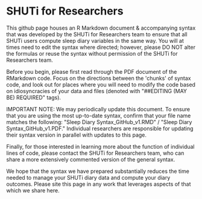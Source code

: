 # SHUTi for Researchers

This github page houses an R Markdown document & accompanying syntax that was developed by the SHUTi for Researchers team to ensure that all SHUTi users compute sleep diary variables in the same way. You will at times need to edit the syntax where directed; however, please DO NOT alter the formulas or reuse the syntax without permission of the SHUTi for Researchers team. 

Before you begin, please first read through the PDF document of the RMarkdown code. Focus on the directions between the 'chunks' of syntax code, and look out for places where you will need to modify the code based on idiosyncracies of your data and files (denoted with "##EDITING (MAY BE) REQUIRED" tags). 

IMPORTANT NOTE: We may periodically update this document. To ensure that you are using the most up-to-date syntax, confirm that your file name matches the following: "Sleep Diary Syntax_GitHub_v1.RMD" / "Sleep Diary Syntax_GitHub_v1.PDF." Individual researchers are responsible for updating their syntax version in parallel with updates to this page.

Finally, for those interested in learning more about the function of individual lines of code, please contact the SHUTi for Researchers team, who can share a more extensively commented version of the general syntax.

We hope that the syntax we have prepared substantially reduces the time needed to manage your SHUTi diary data and compute your diary outcomes. Please site this page in any work that leverages aspects of that which we share here. 
